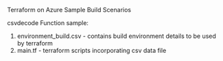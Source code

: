 Terraform on Azure Sample Build Scenarios

csvdecode Function sample:
1. environment_build.csv - contains build environment details to be used by terraform 
2. main.tf - terraform scripts incorporating csv data file
